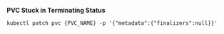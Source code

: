 **PVC Stuck in Terminating Status**

`kubectl patch pvc {PVC_NAME} -p '{"metadata":{"finalizers":null}}'`
